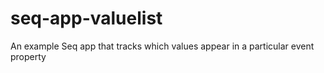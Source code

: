 # seq-app-valuelist
An example Seq app that tracks which values appear in a particular event property
